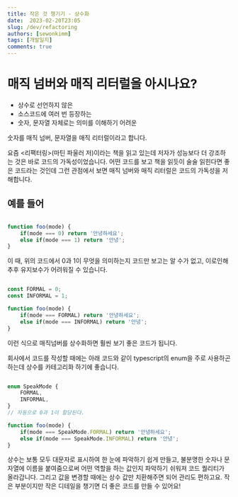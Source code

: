 ```yaml
---
title: 작은 것 챙기기 - 상수화
date:  2023-02-20T23:05
slug: /dev/refactoring
authors: [sewonkimm]
tags: [개발일지]
comments: true
---
```


# 매직 넘버와 매직 리터럴을 아시나요?

- 상수로 선언하지 않은
- 소스코드에 여러 번 등장하는
- 숫자, 문자열 자체로는 의미를 이해하기 어려운

숫자를 매직 넘버, 문자열을 매직 리터럴이라고 합니다.


요즘 <리팩터링>(마틴 파울러 저)이라는 책을 읽고 있는데 저자가 성능보다 더 강조하는 것은 바로 코드의 가독성이었습니다. 어떤 코드를 보고 책을 읽듯이 술술 읽힌다면 좋은 코드라는 것인데 그런 관점에서 보면 매직 넘버와 매직 리터럴은 코드의 가독성을 저해합니다.


## 예를 들어

```javascript

function foo(mode) {   
    if(mode === 0) return '안녕하세요';
    else if(mode === 1) return '안녕';
}

```
이 때, 위의 코드에서 0과 1이 무엇을 의미하는지 코드만 보고는 알 수가 없고, 이로인해 추후 유지보수가 어려워질 수 있습니다.

```javascript

const FORMAL = 0;
const INFORMAL = 1;

function foo(mode) {   
    if(mode === FORMAL) return '안녕하세요';
    else if(mode === INFORMAL) return '안녕';
}

```
이런 식으로 매직넘버를 상수화하면 훨씬 보기 좋은 코드가 됩니다.

회사에서 코드를 작성할 때에는 아래 코드와 같이 typescript의 enum을 주로 사용하곤하는데 상수를 카테고리화 하기에 좋습니다.

```typescript

enum SpeakMode {
    FORMAL,
    INFORMAL,
}
// 자동으로 0과 1이 할당된다.

function foo(mode) {   
    if(mode === SpeakMode.FORMAL) return '안녕하세요';
    else if(mode === SpeakMode.INFORMAL) return '안녕';
}

````

상수는 보통 모두 대문자로 표시하여 한 눈에 파악하기 쉽게 만들고, 불분명한 숫자나 문자열에 이름을 붙여줌으로써 어떤 역할을 하는 값인지 파악하기 쉬워져 코드 퀄리티가 올라갑니다. 그리고 값을 변경할 때에는 상수 값만 치환해주면 되어 관리도 편하고요. 작은 부분이지만 작은 디테일을 챙기면 더 좋은 코드를 만들 수 있어요!
